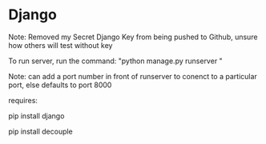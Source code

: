 # Django 

Note: Removed my Secret Django Key from being pushed to Github, unsure how others will test without key

To run server, run the command:
"python manage.py runserver "

Note: can add a port number in front of runserver to conenct to a particular port, else defaults to port 8000

requires:

pip install django

pip install decouple
